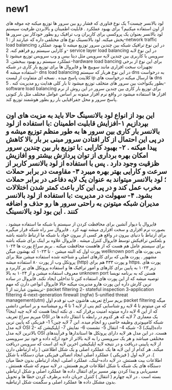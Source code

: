 # new1 
لود بالانسر چیست؟
یک نوع فناوری که فشار رو بین سرور ها توزیع میکنه 
چه موقه های از اون استفاده میکنیم؟ برای بهبود عملکرد . قابلیت اطمینان و بالابردن ظرفیت سیستم 
لود بالانسر بعنوان یک پروکسی برای کاربران وب ترافیک رو بطور خودکار بین سرور ها پخش میکنه.
لود بالانسینک نوع های مختلفی داره که عبارتند از :
1-network traffic load balancing 
در این نوع ترافیک شبکه بین چندین سرور توزیع میشه تا بهبود عملکرد و کارایی سیستم رو فراهم کنه.
2- service layer load balancing 
در این نوع لابه سرویس با کاربری بین چندین لایه سرویس مثل دیتا بیس و وب سرویس توزیع میشود تا عملکرد سیستم رو بهبود بببخشن.
3-hardware load bancing 
برای این نوع از برخی تچهیزات سخت افزاری مانند سوییچ ها و فایروال ها برای توزیع بار کاری در شبکه استفاده میشه
4- dns load balancing 
در این نوع هربار که سیستم dns به درخواست کلاینت پاسخ میده . نسخه ای متفاوت از لیست ip ها ارسال میکنه درخواست های dns بطور یکنواخت بین سرور های متخلف توزیع میشود تا بار کلی هدایت رو مدیریت کنه .
5-software load balancing 
برای توزیع بار کاری بین چندین سرور در این روش از نرم افزار ها استفاده میشود در واقع نرم افزار میتونه بر اساس عوامل مختلف مثل بار کنونی پاسخ سرور و محل جفراقیایی بار رو بطور هوشمند توزیع کند. 



این بود از انواع لود بالانسینگ 
حالا باید به مزیت های اون بپردازیم 
۱-افزایش قابلیت اطمینان :‌با استفاده از لود بالانسر بار کاری بین سرور ها به طور منظم توزیع میشه و در پی این احتمال از کار افتادن سرور مبنی بر بار بالا کاهش پیدا میکنه .
۲- بهبود کارایی :‌با توزیع بار بین چندین سرور امکان بهره برداری از توان پردازش بیشتر وو افازیش ظزقیت وجود دارد . پس با استفاده از لود بالانسر کاربر از سرعت و کارایی بهتر بهره میبرد
۳- مقاومت در برابر حملات ؛ لود بالانسر میتواند به عنوان یک لایه دفاعی در برابر حملات مخرب عمل کند و در پی این کار باعث کمتر شدن اختلالات بشود. 
۴- سهولت در مدیریت :‌با استفاده از لود بالانسر مدیران شبکه میتونن به راحتی سرور ها رو حذف و اضافه کنند .
این بود لود بالانسینگ
-----------------------------------------------------------------------------------------------------------------------------------------------------------------------------
فایروال یا دیوار آتشین
برای محافظت کردن از سیستم یا شبکه ما استفاده میشود . 
بصورت نرم افزاری و سخت افزاری میشه تهیه کرد . 
فایروال سر راه شبکه قرار میگیره برای ارتباط با دنیای بیرون در واقع هر کسی از بیرون خواد با شبکه ما ارتباط داشته باشه و بلعکس ترافیکش توسط فایروال کنترل میشه . 
فایروال علاوه بر اینک برای شبکه باشه برای سیستم عامل هم هست که از هاهست محافظت میکنه .
بریم سراغ پورت ها ۱۰۲۴ پورت اول که البته میشن ۰ تا ۱۰۲۳ که بهشون میگن wellknown port ینی پورت های مشهور . پورت هایی که برای کارهای اصلی و شناخته شده استفاده میشن مثلا برای پروتکل وب از پورت ۸۰ استفاده میشه (http) و پورت ۴۳۳ هم برای https.
پورت های زیر ۱۰۲۳ به پایین برای کارهای و امور ترافیک ها و استفاده پروتکل های پر کاربرد و معروف استفاده میشن و از ۱۰۲۴ به بالا unknown port هستن که به برنامه نویسا توصیه میشه که از این پورت های استفاده کنن تا تداخلی ایجاد نکند.
فایروال در ساده ترین کارش داره این پورت هارو مدیریت میکنه 
حالا فایروال انواعی دارن که مهم ترینشون عبارتند از 
1- packet filtering
2- stateful inspection
3-application filtering 
4-next-generation firewall (ngfw)
5-unified threat management(utm)
بریم سراغ تعریف هاشون
خب تو قدم اول packet filtering میگه که من میتونم تا 4 لایه رو شناسایی کنم ینی از لایه 1 تا 4 رو میشناسه و بر اساس دانشی که از این 4 لایه داره میتونه امنیت برقرار کنه .
ی نکته اینجا هست که لایه چیه اینجا؟
میریم سراغ تعریف  OSI 
یک معماری 7 لایه که هر کدوم در رابطه با انتقال داده ها در شبکه کامپیوتری وظیفه خاصی رو انجام میده. 
ابن 7 لایه چین؟
1- فیزیکی که پایین ترین لایه مدل OSI 
2- داده(لینک)
3- شبکه
4- انتقال 
5- نشست
6- نمایش
7- اپلیکیشن که بالاترین لایه مدل OSI هست.
در این مدل هر لایه دارای پروتکل ها استاندارها و فرآیندهای مختلفی میباشد و هر یک سرویسی را به لایه بالاتر از خود اراِئه داده و خود نیز سرویسی از لایه پایینی دریافت و در نتیجه لایه اپلیکیشن اخرین لایه ای است که سرویس دریافت میکند.
هر کدام از این لایه ها یک عملکرد اصلی و یک شکل اطلاعتی ( راه ارتباطی دارن ).
در لایه اول ( فیزیکی ) عملکرد اصلی ایجاد اتصالی فیزیکی میان دستگاه با شکل اطلاعات بیت هستش.
در لایه داده-لینک، عملکرد اصلی، ایجاد ارتباطی بدون خطا میان دستگاه های یک شبکه با شکل اطلاعات فریم هستش.
در لایه سوم که شبکه هستش ، مسیریابی و پیدا کردن بهتر مسیر برای انتقال داده ها عملکرد اصلی و شکل ارتباطی بسته است . 
در لایه چهارم ( انتقال ) کنترل جریان داده برطرف کردن خطا ها و تحویل بدون مشکل داده ها عملکرد اصلی و سگمنت شکل ارتباطیه.


